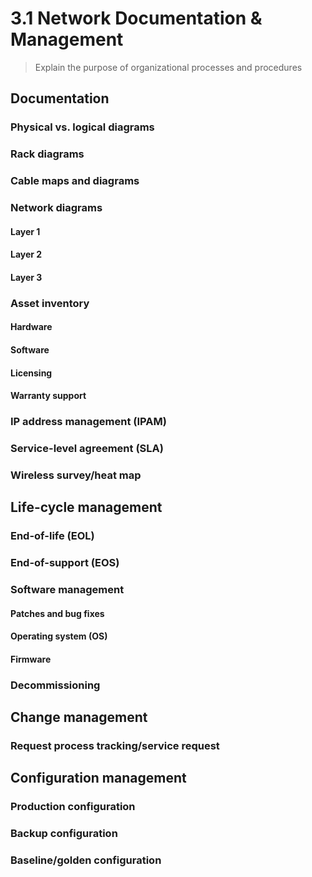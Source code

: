 # 3.1 Network Documentation & Management

> Explain the purpose of organizational processes and procedures

## Documentation

### Physical vs. logical diagrams

### Rack diagrams

### Cable maps and diagrams

### Network diagrams

#### Layer 1

#### Layer 2

#### Layer 3

### Asset inventory

#### Hardware

#### Software

#### Licensing

#### Warranty support

### IP address management (IPAM)

### Service-level agreement (SLA)

### Wireless survey/heat map

## Life-cycle management

### End-of-life (EOL)

### End-of-support (EOS)

### Software management

#### Patches and bug fixes

#### Operating system (OS)

#### Firmware

### Decommissioning

## Change management

### Request process tracking/service request

## Configuration management

### Production configuration

### Backup configuration

### Baseline/golden configuration
